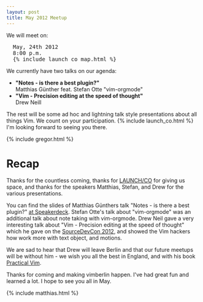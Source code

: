 ```yaml
---
layout: post
title: May 2012 Meetup
---
```


We will meet on:

<pre>
  May, 24th 2012
  8:00 p.m.
  {% include launch_co_map.html %}</pre>

We currently have two talks on our agenda:

<ul>
  <li>
    <strong>"Notes - is there a best plugin?"</strong><br />
    Matthias Günther feat. Stefan Otte "vim-orgmode"
  </li>
  <li>
    <strong>"Vim - Precision editing at the speed of thought"</strong><br />
    Drew Neill
</ul>

The rest will be some ad hoc and lightning talk style presentations about all things Vim. We count on your participation.
{% include launch_co.html %} I'm looking forward to seeing you there.

{% include gregor.html %}


# Recap

Thanks for the countless coming, thanks for [LAUNCH/CO](https://launchco.com/etc/#coworking) for giving us space, and
thanks for the speakers Matthias, Stefan, and Drew for the various presentations.

You can find the slides of Matthias Günthers talk "Notes - is there a best plugin?"
[at Speakerdeck](https://speakerdeck.com/u/wikimatze/p/notes-is-there-a-best-plugin). Stefan Otte's talk about "vim-orgmode"
was an additional talk about note taking with vim-orgmode. Drew Neil gave a very interesting talk about "Vim - Precision
editing at the speed of thought" which he gave on the [SourceDevCon 2012](http://www.sourcedevcon.eu/), and showed the
Vim hackers how work more with text object, and motions.

We are sad to hear that Drew will leave Berlin and that our future meetups will be without him - we wish you all the best in
England, and with his book [Practical Vim](http://pragprog.com/book/dnvim/practical-vim).

Thanks for coming and making vimberlin happen. I've had great fun and learned a lot. I hope to see you all in May.

{% include matthias.html %}
